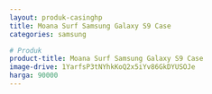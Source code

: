 ```yaml
---
layout: produk-casinghp
title: Moana Surf Samsung Galaxy S9 Case
categories: samsung

# Produk
product-title: Moana Surf Samsung Galaxy S9 Case
image-drive: 1YarfsP3tNYhkKoQ2x5iYv86GkDYUSOJe
harga: 90000
---
```


